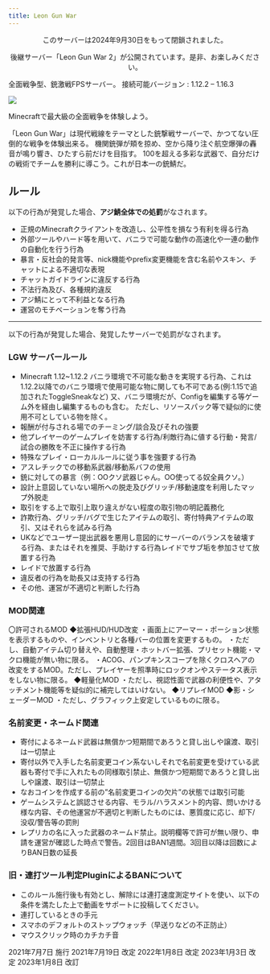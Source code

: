 ```yaml
---
title: Leon Gun War
---
```


<div style="text-align: center">
<v-card color="blue-lighten-2">
<v-card-text>
<p>このサーバーは2024年9月30日をもって閉鎖されました。</p>
<p>後継サーバー「<router-link to="/servers/leon-gun-war-2">Leon Gun War 2</router-link>」が公開されています。是非、お楽しみください。</p>
</v-card-text>
</v-card>
</div>

全面戦争型、銃激戦FPSサーバー。
接続可能バージョン : 1.12.2 – 1.16.3

<img src="https://i.azisaba.net/albums/2021-06-27_21.45.04.png"></img>

Minecraftで最大級の全面戦争を体験しよう。

「Leon Gun War」は現代戦線をテーマとした銃撃戦サーバーで、かつてない圧倒的な戦争を体験出来る。
機関銃弾が頬を掠め、空から降り注ぐ航空爆弾の轟音が鳴り響き、ひたすら前だけを目指す。
100を超える多彩な武器で、自分だけの戦術でチームを勝利に導こう。これが日本一の銃鯖だ。

## ルール
以下の行為が発覚した場合、**アジ鯖全体での処罰**がなされます。

- 正規のMinecraftクライアントを改造し、公平性を損なう有利を得る行為
- 外部ツールやハード等を用いて、バニラで可能な動作の高速化や一連の動作の自動化を行う行為
- 暴言・反社会的発言等、nick機能やprefix変更機能を含む名前やスキン、チャットによる不適切な表現
- チャットガイドラインに違反する行為
- 不法行為及び、各種規約違反
- アジ鯖にとって不利益となる行為
- 運営のモチベーションを奪う行為

---

以下の行為が発覚した場合、発覚したサーバーで処罰がなされます。

### LGW サーバールール

- Minecraft 1.12~1.12.2 バニラ環境で不可能な動きを実現する行為、これは1.12.2以降でのバニラ環境で使用可能な物に関しても不可である(例:1.15で追加されたToggleSneakなど)
  又、バニラ環境だが、Configを編集する等ゲーム外を経由し編集するものも含む。
  ただし、リソースパック等で疑似的に使用不可としている物を除く。
- 報酬が付与される場でのチーミング/談合及びそれの強要
- 他プレイヤーのゲームプレイを妨害する行為/利敵行為に値する行動・発言/試合の勝敗を不正に操作する行為
- 特殊なプレイ・ローカルルールに従う事を強要する行為
- アスレチックでの移動系武器/移動系バフの使用
- 銃に対しての暴言（例：OOクソ武器じゃん。OO使ってる奴全員クソ。）
- 設計上意図していない場所への脱走及びグリッチ/移動速度を利用したマップ外脱走
- 取引をする上で取引上取り違えがない程度の取引物の明記義務化
- 詐欺行為、グリッチ/バグで生じたアイテムの取引、寄付特典アイテムの取引、又はそれらを試みる行為
- UKなどでユーザー提出武器を悪用し意図的にサーバーのバランスを破壊する行為、またはそれを推奨、手助けする行為レイドでサブ垢を参加させて放置する行為
- レイドで放置する行為
- 違反者の行為を助長又は支持する行為
- その他、運営が不適切と判断した行為

### MOD関連
〇許可されるMOD
◆拡張HUD/HUD改変 ・画面上にアーマー・ポーション状態を表示するものや、インベントリと各種バーの位置を変更するもの。
・ただし、自動アイテム切り替えや、自動整理・ホットバー拡張、プリセット機能・マクロ機能が無い物に限る。 ・ACOG、パンプキンスコープを除くクロスヘアの改変をするMOD。ただし、プレイヤーを照準時にロックオンやステータス表示をしない物に限る。
◆軽量化MOD ・ただし、視認性面で武器の利便性や、アタッチメント機能等を疑似的に補完してはいけない。
◆リプレイMOD
◆影・シェーダーMOD ・ただし、グラフィック上安定しているものに限る。

### 名前変更・ネームド関連
- 寄付によるネームド武器は無償かつ短期間であろうと貸し出しや譲渡、取引は一切禁止
- 寄付以外で入手した名前変更コイン系ないしそれで名前変更を受けている武器も寄付で手に入れたもの同様取引禁止、無償かつ短期間であろうと貸し出しや譲渡、取引は一切禁止
- なおコインを作成する前の”名前変更コインの欠片”の状態では取引可能
- ゲームシステムと誤認させる内容、モラル/ハラスメント的内容、問いかける様な内容、その他運営が不適切と判断したものには、悪質度に応じ、却下/没収/警告等の罰則
- レプリカの名に入った武器のネームド禁止。説明欄等で許可が無い限り、申請を運営が確認した時点で警告。2回目はBAN1週間。3回目以降は回数によりBAN日数の延長

### 旧・連打ツール判定PluginによるBANについて
- このルール施行後も有効とし、解除には連打速度測定サイトを使い、以下の条件を満たした上で動画をサポートに投稿してください。
- 連打しているときの手元
- スマホのデフォルトのストップウォッチ（早送りなどの不正防止）
- マウスクリック時のカチカチ音

2021年7月7日 施行
2021年7月19日 改定
2022年1月8日 改定
2023年1月3日 改定
2023年1月8日 改訂
